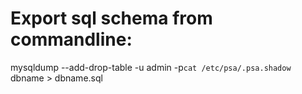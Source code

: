 # Export sql schema from commandline:
  mysqldump --add-drop-table -u admin -p`cat /etc/psa/.psa.shadow` dbname > dbname.sql
